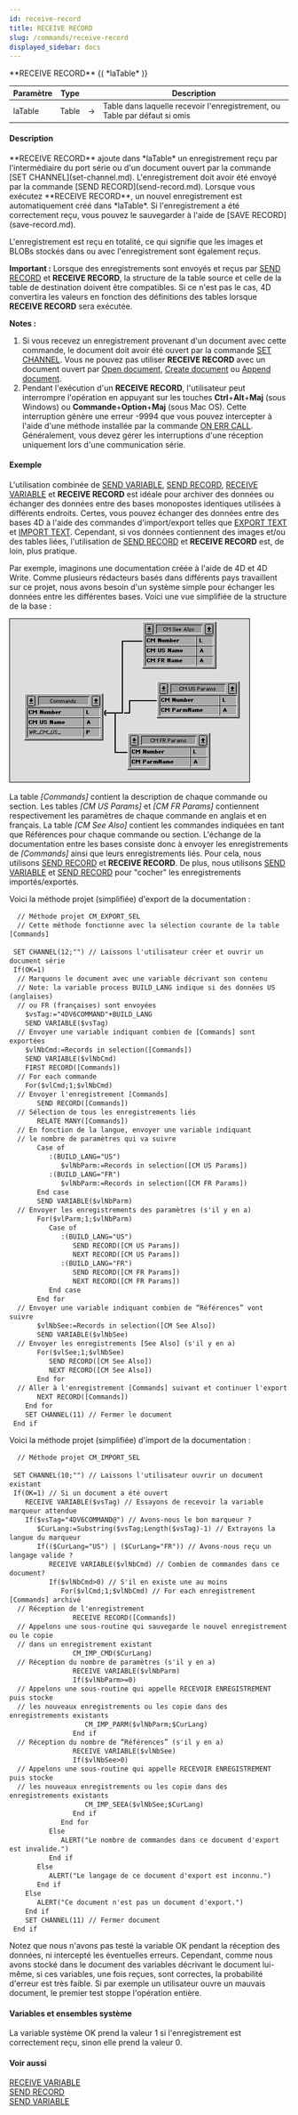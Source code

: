 ```yaml
---
id: receive-record
title: RECEIVE RECORD
slug: /commands/receive-record
displayed_sidebar: docs
---
```


<!--REF #_command_.RECEIVE RECORD.Syntax-->**RECEIVE RECORD** {( *laTable* )}<!-- END REF-->
<!--REF #_command_.RECEIVE RECORD.Params-->
| Paramètre | Type |  | Description |
| --- | --- | --- | --- |
| laTable | Table | &#8594;  | Table dans laquelle recevoir l'enregistrement, ou Table par défaut si omis |

<!-- END REF-->

#### Description 

<!--REF #_command_.RECEIVE RECORD.Summary-->**RECEIVE RECORD** ajoute dans *laTable* un enregistrement reçu par l'intermédiaire du port série ou d'un document ouvert par la commande [SET CHANNEL](set-channel.md).<!-- END REF--> L'enregistrement doit avoir été envoyé par la commande [SEND RECORD](send-record.md). Lorsque vous exécutez **RECEIVE RECORD**, un nouvel enregistrement est automatiquement créé dans *laTable*. Si l'enregistrement a été correctement reçu, vous pouvez le sauvegarder à l'aide de [SAVE RECORD](save-record.md).

L'enregistrement est reçu en totalité, ce qui signifie que les images et BLOBs stockés dans ou avec l'enregistrement sont également reçus.

**Important :** Lorsque des enregistrements sont envoyés et reçus par [SEND RECORD](send-record.md) et **RECEIVE RECORD**, la structure de la table source et celle de la table de destination doivent être compatibles. Si ce n'est pas le cas, 4D convertira les valeurs en fonction des définitions des tables lorsque **RECEIVE RECORD** sera exécutée.

**Notes :**

1. Si vous recevez un enregistrement provenant d'un document avec cette commande, le document doit avoir été ouvert par la commande [SET CHANNEL](set-channel.md). Vous ne pouvez pas utiliser **RECEIVE RECORD** avec un document ouvert par [Open document](open-document.md), [Create document](create-document.md) ou [Append document](append-document.md).
2. Pendant l'exécution d'un **RECEIVE RECORD**, l'utilisateur peut interrompre l'opération en appuyant sur les touches **Ctrl**+**Alt**+**Maj** (sous Windows) ou **Commande**+**Option**+**Maj** (sous Mac OS). Cette interruption génère une erreur -9994 que vous pouvez intercepter à l'aide d'une méthode installée par la commande [ON ERR CALL](on-err-call.md). Généralement, vous devez gérer les interruptions d'une réception uniquement lors d'une communication série.

#### Exemple 

L'utilisation combinée de [SEND VARIABLE](send-variable.md), [SEND RECORD](send-record.md), [RECEIVE VARIABLE](receive-variable.md) et **RECEIVE RECORD** est idéale pour archiver des données ou échanger des données entre des bases monopostes identiques utilisées à différents endroits. Certes, vous pouvez échanger des données entre des bases 4D à l'aide des commandes d'import/export telles que [EXPORT TEXT](export-text.md) et [IMPORT TEXT](import-text.md). Cependant, si vos données contiennent des images et/ou des tables liées, l'utilisation de [SEND RECORD](send-record.md) et **RECEIVE RECORD** est, de loin, plus pratique. 

Par exemple, imaginons une documentation créée à l'aide de 4D et 4D Write. Comme plusieurs rédacteurs basés dans différents pays travaillent sur ce projet, nous avons besoin d'un système simple pour échanger les données entre les différentes bases. Voici une vue simplifiée de la structure de la base : 

![](../assets/en/commands/pict16652.fr.png)

La table *\[Commands\]* contient la description de chaque commande ou section. Les tables *\[CM US Params\]* et *\[CM FR Params\]* contiennent respectivement les paramètres de chaque commande en anglais et en français. La table *\[CM See Also\]* contient les commandes indiquées en tant que Références pour chaque commande ou section. L'échange de la documentation entre les bases consiste donc à envoyer les enregistrements de *\[Commands\]* ainsi que leurs enregistrements liés. Pour cela, nous utilisons [SEND RECORD](send-record.md) et **RECEIVE RECORD**. De plus, nous utilisons [SEND VARIABLE](send-variable.md) et [SEND RECORD](send-record.md) pour "cocher" les enregistrements importés/exportés.

Voici la méthode projet (simplifiée) d'export de la documentation :

```4d
  // Méthode projet CM_EXPORT_SEL
  // Cette méthode fonctionne avec la sélection courante de la table [Commands]
 
 SET CHANNEL(12;"") // Laissons l'utilisateur créer et ouvrir un document série
 If(OK=1)
  // Marquons le document avec une variable décrivant son contenu
  // Note: la variable process BUILD_LANG indique si des données US (anglaises)
  // ou FR (françaises) sont envoyées
    $vsTag:="4DV6COMMAND"+BUILD_LANG
    SEND VARIABLE($vsTag)
  // Envoyer une variable indiquant combien de [Commands] sont exportées
    $vlNbCmd:=Records in selection([Commands])
    SEND VARIABLE($vlNbCmd)
    FIRST RECORD([Commands])
  // For each commande
    For($vlCmd;1;$vlNbCmd)
  // Envoyer l'enregistrement [Commands]
       SEND RECORD([Commands])
  // Sélection de tous les enregistrements liés
       RELATE MANY([Commands])
  // En fonction de la langue, envoyer une variable indiquant
  // le nombre de paramètres qui va suivre
       Case of
          :(BUILD_LANG="US")
             $vlNbParm:=Records in selection([CM US Params])
          :(BUILD_LANG="FR")
             $vlNbParm:=Records in selection([CM FR Params])
       End case
       SEND VARIABLE($vlNbParm)
  // Envoyer les enregistrements des paramètres (s'il y en a)
       For($vlParm;1;$vlNbParm)
          Case of
             :(BUILD_LANG="US")
                SEND RECORD([CM US Params])
                NEXT RECORD([CM US Params])
             :(BUILD_LANG="FR")
                SEND RECORD([CM FR Params])
                NEXT RECORD([CM FR Params])
          End case
       End for
  // Envoyer une variable indiquant combien de “Références” vont suivre
       $vlNbSee:=Records in selection([CM See Also])
       SEND VARIABLE($vlNbSee)
  // Envoyer les enregistrements [See Also] (s'il y en a)
       For($vlSee;1;$vlNbSee)
          SEND RECORD([CM See Also])
          NEXT RECORD([CM See Also])
       End for
  // Aller à l'enregistrement [Commands] suivant et continuer l'export
       NEXT RECORD([Commands])
    End for
    SET CHANNEL(11) // Fermer le document
 End if
```

Voici la méthode projet (simplifiée) d'import de la documentation :

```4d
  // Méthode projet CM_IMPORT_SEL
 
 SET CHANNEL(10;"") // Laissons l'utilisateur ouvrir un document existant
 If(OK=1) // Si un document a été ouvert
    RECEIVE VARIABLE($vsTag) // Essayons de recevoir la variable marqueur attendue
    If($vsTag="4DV6COMMAND@") // Avons-nous le bon marqueur ?
       $CurLang:=Substring($vsTag;Length($vsTag)-1) // Extrayons la langue du marqueur
       If(($CurLang="US") | ($CurLang="FR")) // Avons-nous reçu un langage valide ?
          RECEIVE VARIABLE($vlNbCmd) // Combien de commandes dans ce document?
          If($vlNbCmd>0) // S'il en existe une au moins
             For($vlCmd;1;$vlNbCmd) // For each enregistrement [Commands] archivé
  // Réception de l'enregistrement
                RECEIVE RECORD([Commands])
  // Appelons une sous-routine qui sauvegarde le nouvel enregistrement ou le copie
  // dans un enregistrement existant
                CM_IMP_CMD($CurLang)
  // Réception du nombre de paramètres (s'il y en a)
                RECEIVE VARIABLE($vlNbParm)
                If($vlNbParm>=0)
  // Appelons une sous-routine qui appelle RECEVOIR ENREGISTREMENT puis stocke
  // les nouveaux enregistrements ou les copie dans des enregistrements existants
                   CM_IMP_PARM($vlNbParm;$CurLang)
                End if
  // Réception du nombre de “Références” (s'il y en a)
                RECEIVE VARIABLE($vlNbSee)
                If($vlNbSee>0)
  // Appelons une sous-routine qui appelle RECEVOIR ENREGISTREMENT puis stocke
  // les nouveaux enregistrements ou les copie dans des enregistrements existants
                   CM_IMP_SEEA($vlNbSee;$CurLang)
                End if
             End for
          Else
             ALERT("Le nombre de commandes dans ce document d'export est invalide.")
          End if
       Else
          ALERT("Le langage de ce document d'export est inconnu.")
       End if
    Else
       ALERT("Ce document n'est pas un document d'export.")
    End if
    SET CHANNEL(11) // Fermer document
 End if
```

Notez que nous n'avons pas testé la variable OK pendant la réception des données, ni intercepté les éventuelles erreurs. Cependant, comme nous avons stocké dans le document des variables décrivant le document lui-même, si ces variables, une fois reçues, sont correctes, la probabilité d'erreur est très faible. Si par exemple un utilisateur ouvre un mauvais document, le premier test stoppe l'opération entière.

#### Variables et ensembles système 

La variable système OK prend la valeur 1 si l'enregistrement est correctement reçu, sinon elle prend la valeur 0.

#### Voir aussi 

[RECEIVE VARIABLE](receive-variable.md)  
[SEND RECORD](send-record.md)  
[SEND VARIABLE](send-variable.md)  